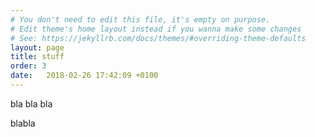 ```yaml
---
# You don't need to edit this file, it's empty on purpose.
# Edit theme's home layout instead if you wanna make some changes
# See: https://jekyllrb.com/docs/themes/#overriding-theme-defaults
layout: page
title: stuff
order: 3
date:   2018-02-26 17:42:09 +0100
---
```

bla bla bla

blabla
